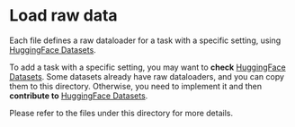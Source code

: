 # Load raw data
Each file defines a raw dataloader for a task with a specific setting, using [HuggingFace Datasets](https://huggingface.co/datasets). 

To add a task with a specific setting, you may want to **check** [HuggingFace Datasets](https://huggingface.co/datasets). 
Some datasets already have raw dataloaders, and you can copy them to this directory.
Otherwise, you need to implement it and then **contribute to** [HuggingFace Datasets](https://huggingface.co/datasets).

Please refer to the files under this directory for more details.


